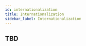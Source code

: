 ```yaml
---
id: internationalization
title: Internationalization
sidebar_label: Internationalization
---
```


## TBD